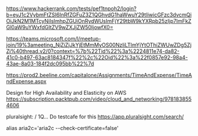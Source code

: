 https://www.hackerrank.com/tests/pef1tnpoh2/login?b=eyJ1c2VybmFtZSI6InRfZGFuZ3Z1QGhvdG1haWwuY29tIiwicGFzc3dvcmQiOiJkN2M1MTcyNiIsImhpZGUiOnRydWUsImFjY29tbW9kYXRpb25zIjp7ImFkZGl0aW9uYWxfdGltZV9wZXJjZW50IjowfX0=

https://teams.microsoft.com/l/meetup-join/19%3ameeting_NjZiZjJkYjEtMmMyOS00NzliLTlmYjYtOThiZWUwZDg5ZjZj%40thread.v2/0?context=%7b%22Tid%22%3a%2224811e74-da82-41c0-b497-63ac8184347f%22%2c%22Oid%22%3a%22f0857e92-98a4-43ae-8a03-184f2dc095bb%22%7d

https://prod2.beeline.com/capitalone/Assignments/TimeAndExpense/TimeAndExpense.aspx

Design for High Availability and Elasticity on AWS https://subscription.packtpub.com/video/cloud_and_networking/9781838554606

pluralsight:  / 1Q... Do testcafe for this https://app.pluralsight.com/search/

alias aria2c='aria2c --check-certificate=false'
